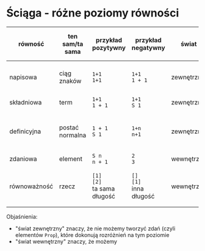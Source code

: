 # Ściąga - różne poziomy równości

| równość      | ten sam/ta sama | przykład pozytywny | przykład negatywny | świat      | jak sprawdzić | obchodzi nas ta równość, kiedy |
| ------------ | ----------------| ------------------ | ------------------ | ---------- | ------------- | --------------------- |
| napisowa     | ciąg znaków     | `1+1` <br> `1+1`   | `1+1` <br> `1 + 1` | zewnętrzny | oczami        | chcemy ładnie sformatować kod  |
| składniowa   | term            | `1+1` <br> `1 + 1` | `1+1` <br> `S 1`   | zewnętrzny | oczami        | dostajemy błąd składni         |
| definicyjna  | postać normalna | `1 + 1` <br> `S 1` | `1+n` <br> `n+1`   | zewnętrzny | `reflexivity` | chcemy tak sformułować twierdzenie, żeby dowód był prostszy |
| zdaniowa     | element         | `S n` <br> `n + 1` | `2` <br> `3`       | wewnętrzny | dowód `=`/`<>`| często
| równoważność | rzecz           | `[1]` <br> `[2]` <br> ta sama długość   | `[]` <br> `[1]` <br> inna długość | wewnętrzny | dowód | kiedy `=` nie wyraża dobrze naszych potrzeb

Objaśnienia:
- "świat zewnętrzny" znaczy, że nie możemy tworzyć zdań (czyli elementów `Prop`), które dokonują rozróżnień na tym poziomie
- "świat wewnętrzny" znaczy, że możemy 